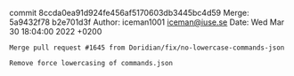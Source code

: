 commit 8ccda0ea91d924fe456af5170603db3445bc4d59
Merge: 5a9432f78 b2e701d3f
Author: iceman1001 <iceman@iuse.se>
Date:   Wed Mar 30 18:04:00 2022 +0200

    Merge pull request #1645 from Doridian/fix/no-lowercase-commands-json
    
    Remove force lowercasing of commands.json

